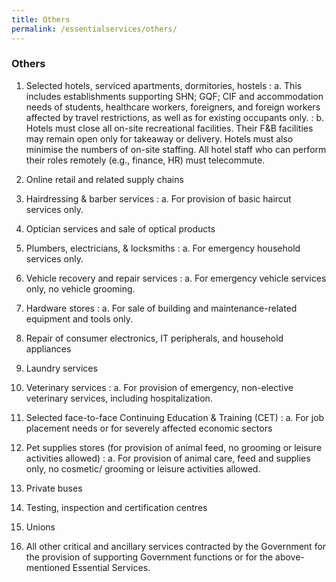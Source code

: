 ```yaml
---
title: Others
permalink: /essentialservices/others/
---
```


### **Others**

1. Selected hotels, serviced apartments, dormitories, hostels
: a. This includes establishments supporting SHN; GQF; CIF and accommodation needs of students, healthcare workers, foreigners, and foreign workers affected by travel restrictions, as well as for existing occupants only.
: b. Hotels must close all on-site recreational facilities. Their F&B facilities may remain open only for takeaway or delivery. Hotels must also minimise the numbers of on-site staffing. All hotel staff who can perform their roles remotely (e.g., finance, HR) must telecommute.



1. Online retail and related supply chains



1. Hairdressing & barber services
: a. For provision of basic haircut services only.



1. Optician services and sale of optical products



1. Plumbers, electricians, & locksmiths
: a. For emergency household services only.



1. Vehicle recovery and repair services
: a. For emergency vehicle services only, no vehicle grooming.



1. Hardware stores
: a. For sale of building and maintenance-related equipment and tools only.



1. Repair of consumer electronics, IT peripherals, and household appliances



1. Laundry services



1. Veterinary services
: a. For provision of emergency, non-elective veterinary services, including hospitalization.



1. Selected face-to-face Continuing Education & Training (CET) 
: a. For job placement needs or for severely affected economic sectors



1. Pet supplies stores (for provision of animal feed, no grooming or leisure activities allowed)
: a. For provision of animal care, feed and supplies only, no cosmetic/ grooming or leisure activities allowed.



1. Private buses



1. Testing, inspection and certification centres



1. Unions



1. All other critical and ancillary services contracted by the Government for the provision of supporting Government functions or for the above-mentioned Essential Services.
